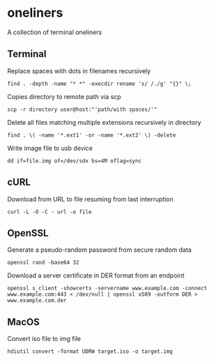 # oneliners
A collection of terminal oneliners

## Terminal

Replace spaces with dots in filenames recursively
```console
find . -depth -name "* *" -execdir rename 's/ /./g' "{}" \;
```

Copies directory to remote path via scp
```console
scp -r directory user@host:"'path/with spaces/'"
```

Delete all files matching multiple extensions recursively in directory
```console
find . \( -name '*.ext1' -or -name '*.ext2' \) -delete
```
Write image file to usb device
```console
dd if=file.img of=/dev/sdx bs=4M oflag=sync
```

## cURL

Download from URL to file resuming from last interruption
```console
curl -L -O -C - url -o file
```

## OpenSSL

Generate a pseudo-random password from secure random data
```console
openssl rand -base64 32
```

Download a server certificate in DER format from an endpoint
```console
openssl s_client -showcerts -servername www.example.com -connect www.example.com:443 < /dev/null | openssl x509 -outform DER > www.example.com.der
```

## MacOS

Convert iso file to img file
```console
hdiutil convert -format UDRW target.iso -o target.img
```
